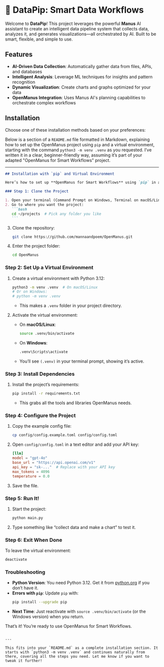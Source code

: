 # 👋 DataPip: Smart Data Workflows

Welcome to **DataPip**! This project leverages the powerful **Manus** AI assistant to create an intelligent data pipeline system that collects data, analyzes it, and generates visualizations—all orchestrated by AI. Built to be smart, flexible, and simple to use.

## Features

- **AI-Driven Data Collection**: Automatically gather data from files, APIs, and databases
- **Intelligent Analysis**: Leverage ML techniques for insights and pattern recognition
- **Dynamic Visualization**: Create charts and graphs optimized for your data
- **OpenManus Integration**: Uses Manus AI's planning capabilities to orchestrate complex workflows

## Installation

Choose one of these installation methods based on your preferences:

Below is a section of a `README.md` file formatted in Markdown, explaining how to set up the OpenManus project using `pip` and a virtual environment, starting with the command `python3 -m venv .venv` as you requested. I’ve written it in a clear, beginner-friendly way, assuming it’s part of your adapted "OpenManus for Smart Workflows" project.

---

````markdown
## Installation with `pip` and Virtual Environment

Here’s how to set up **OpenManus for Smart Workflows** using `pip` in a virtual environment. This keeps everything tidy and separate from your system’s Python.

### Step 1: Clone the Project

1. Open your terminal (Command Prompt on Windows, Terminal on macOS/Linux).
2. Go to where you want the project:
   ```bash
   cd ~/projects  # Pick any folder you like
   ```
````

3. Clone the repository:
   ```bash
   git clone https://github.com/mannaandpoem/OpenManus.git
   ```
4. Enter the project folder:
   ```bash
   cd OpenManus
   ```

### Step 2: Set Up a Virtual Environment

1. Create a virtual environment with Python 3.12:

   ```bash
   python3 -m venv .venv  # On macOS/Linux
   # Or on Windows:
   # python -m venv .venv
   ```

   - This makes a `.venv` folder in your project directory.

2. Activate the virtual environment:
   - On **macOS/Linux**:
     ```bash
     source .venv/bin/activate
     ```
   - On **Windows**:
     ```bash
     .venv\Scripts\activate
     ```
   - You’ll see `(.venv)` in your terminal prompt, showing it’s active.

### Step 3: Install Dependencies

1. Install the project’s requirements:
   ```bash
   pip install -r requirements.txt
   ```
   - This grabs all the tools and libraries OpenManus needs.

### Step 4: Configure the Project

1. Copy the example config file:
   ```bash
   cp config/config.example.toml config/config.toml
   ```
2. Open `config/config.toml` in a text editor and add your API key:
   ```toml
   [llm]
   model = "gpt-4o"
   base_url = "https://api.openai.com/v1"
   api_key = "sk-..."  # Replace with your API key
   max_tokens = 4096
   temperature = 0.0
   ```
3. Save the file.

### Step 5: Run It!

1. Start the project:
   ```bash
   python main.py
   ```
2. Type something like “collect data and make a chart” to test it.

### Step 6: Exit When Done

To leave the virtual environment:

```bash
deactivate
```

### Troubleshooting

- **Python Version**: You need Python 3.12. Get it from [python.org](https://www.python.org/downloads/) if you don’t have it.
- **Errors with `pip`**: Update `pip` with:
  ```bash
  pip install --upgrade pip
  ```
- **Next Time**: Just reactivate with `source .venv/bin/activate` (or the Windows version) when you return.

That’s it! You’re ready to use OpenManus for Smart Workflows.

```

---

This fits into your `README.md` as a complete installation section. It starts with `python3 -m venv .venv` and continues naturally from there, covering all the steps you need. Let me know if you want to tweak it further!
```
